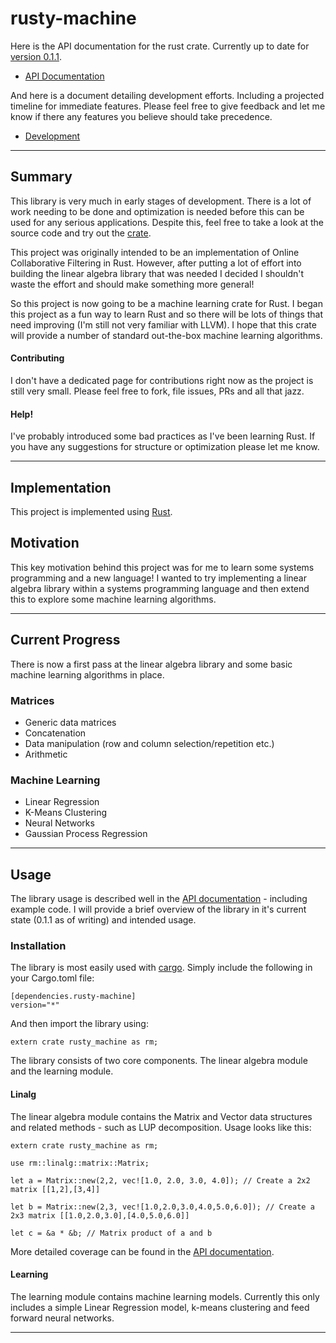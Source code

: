 # rusty-machine

Here is the API documentation for the rust crate. Currently up to date for [version 0.1.1](https://crates.io/crates/rusty-machine/0.1.1).

- [API Documentation](https://AtheMathmo.github.io/rusty-machine/)

And here is a document detailing development efforts. Including a projected timeline for immediate features. Please feel free to give feedback and let me know if there any features you believe should take precedence.

- [Development](DEVELOPMENT.md)

---

## Summary

This library is very much in early stages of development. There is a lot of work needing to be done and optimization is needed before this can be used for any serious applications. Despite this, feel free to take a look at the source code and try out the [crate](https://crates.io/crates/rusty-machine).

This project was originally intended to be an implementation of Online Collaborative Filtering in Rust. However, after putting a lot of effort into building the linear algebra library that was needed I decided I shouldn't waste the effort and should make something more general!

So this project is now going to be a machine learning crate for Rust. I began this project as a fun way to learn Rust and so there will be lots of things that need improving (I'm still not very familiar with LLVM). I hope that this crate will provide a number of standard out-the-box machine learning algorithms.

#### Contributing

I don't have a dedicated page for contributions right now as the project is still very small. Please feel free to fork, file issues, PRs and all that jazz.

#### Help!

I've probably introduced some bad practices as I've been learning Rust. If you have any suggestions for structure or optimization please let me know.

---

## Implementation

This project is implemented using [Rust](https://www.rust-lang.org/).

## Motivation

This key motivation behind this project was for me to learn some systems programming and a new language! I wanted to try implementing a linear algebra library within a systems programming language and then extend this to explore some machine learning algorithms.

---

## Current Progress

There is now a first pass at the linear algebra library and some basic machine learning algorithms in place.

### Matrices

- Generic data matrices
- Concatenation
- Data manipulation (row and column selection/repetition etc.)
- Arithmetic

### Machine Learning

- Linear Regression
- K-Means Clustering
- Neural Networks
- Gaussian Process Regression

---

## Usage

The library usage is described well in the [API documentation](https://AtheMathmo.github.io/rusty-machine/) - including example code. I will provide a brief overview of the library in it's current state (0.1.1 as of writing) and intended usage.

### Installation

The library is most easily used with [cargo](http://doc.crates.io/guide.html). Simply include the following in your Cargo.toml file:

```
[dependencies.rusty-machine]
version="*"
```

And then import the library using:

```
extern crate rusty_machine as rm;
```

The library consists of two core components. The linear algebra module and the learning module.

#### Linalg

The linear algebra module contains the Matrix and Vector data structures and related methods - such as LUP decomposition. Usage looks like this:

```
extern crate rusty_machine as rm;

use rm::linalg::matrix::Matrix;

let a = Matrix::new(2,2, vec![1.0, 2.0, 3.0, 4.0]); // Create a 2x2 matrix [[1,2],[3,4]]

let b = Matrix::new(2,3, vec![1.0,2.0,3.0,4.0,5.0,6.0]); // Create a 2x3 matrix [[1.0,2.0,3.0],[4.0,5.0,6.0]]

let c = &a * &b; // Matrix product of a and b
```

More detailed coverage can be found in the [API documentation](https://AtheMathmo.github.io/rusty-machine/).

#### Learning

The learning module contains machine learning models. Currently this only includes a simple Linear Regression model, k-means clustering and feed forward neural networks.

---